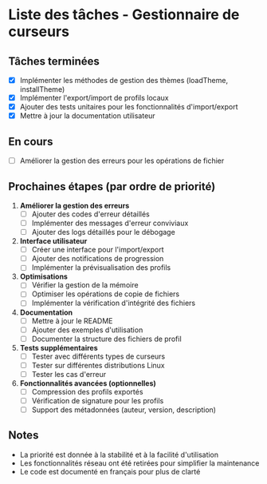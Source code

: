 # Liste des tâches - Gestionnaire de curseurs

## Tâches terminées
- [x] Implémenter les méthodes de gestion des thèmes (loadTheme, installTheme)
- [x] Implémenter l'export/import de profils locaux
- [x] Ajouter des tests unitaires pour les fonctionnalités d'import/export
- [x] Mettre à jour la documentation utilisateur

## En cours
- [ ] Améliorer la gestion des erreurs pour les opérations de fichier

## Prochaines étapes (par ordre de priorité)
1. **Améliorer la gestion des erreurs**
   - [ ] Ajouter des codes d'erreur détaillés
   - [ ] Implémenter des messages d'erreur conviviaux
   - [ ] Ajouter des logs détaillés pour le débogage

2. **Interface utilisateur**
   - [ ] Créer une interface pour l'import/export
   - [ ] Ajouter des notifications de progression
   - [ ] Implémenter la prévisualisation des profils

3. **Optimisations**
   - [ ] Vérifier la gestion de la mémoire
   - [ ] Optimiser les opérations de copie de fichiers
   - [ ] Implémenter la vérification d'intégrité des fichiers

4. **Documentation**
   - [ ] Mettre à jour le README
   - [ ] Ajouter des exemples d'utilisation
   - [ ] Documenter la structure des fichiers de profil

5. **Tests supplémentaires**
   - [ ] Tester avec différents types de curseurs
   - [ ] Tester sur différentes distributions Linux
   - [ ] Tester les cas d'erreur

6. **Fonctionnalités avancées (optionnelles)**
   - [ ] Compression des profils exportés
   - [ ] Vérification de signature pour les profils
   - [ ] Support des métadonnées (auteur, version, description)

## Notes
- La priorité est donnée à la stabilité et à la facilité d'utilisation
- Les fonctionnalités réseau ont été retirées pour simplifier la maintenance
- Le code est documenté en français pour plus de clarté
